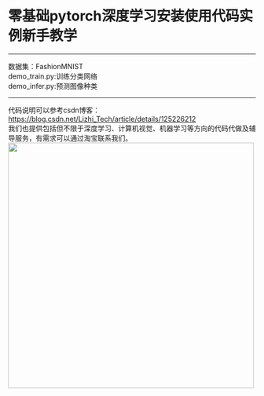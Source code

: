 # 零基础pytorch深度学习安装使用代码实例新手教学
****
数据集：FashionMNIST  
demo_train.py:训练分类网络  
demo_infer.py:预测图像种类  
****
代码说明可以参考csdn博客：https://blog.csdn.net/Lizhi_Tech/article/details/125226212  
我们也提供包括但不限于深度学习、计算机视觉、机器学习等方向的代码代做及辅导服务，有需求可以通过淘宝联系我们。  
<img src="https://github.com/lizhiTech/pytorch_simple_teaching_example/blob/main/%E6%B7%98%E5%AE%9D%E5%BA%97%E9%93%BA.jpg" width="500px">
